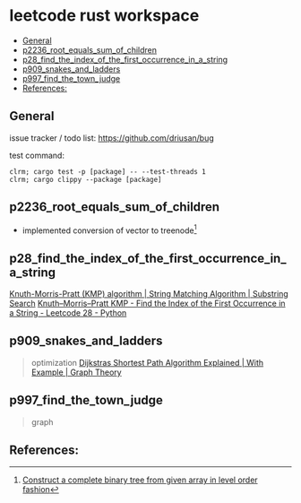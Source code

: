 # leetcode rust workspace

<!-- toc GitLab -->

* [General](#general)
* [p2236_root_equals_sum_of_children](#p2236_root_equals_sum_of_children)
* [p28_find_the_index_of_the_first_occurrence_in_a_string](#p28_find_the_index_of_the_first_occurrence_in_a_string)
* [p909_snakes_and_ladders](#p909_snakes_and_ladders)
* [p997_find_the_town_judge](#p997_find_the_town_judge)
* [References:](#references)

<!-- toc -->

## General

issue tracker / todo list: https://github.com/driusan/bug

test command:
```
clrm; cargo test -p [package] -- --test-threads 1
clrm; cargo clippy --package [package]
```

## p2236_root_equals_sum_of_children

- implemented conversion of vector to treenode[^1]

## p28_find_the_index_of_the_first_occurrence_in_a_string
[Knuth-Morris-Pratt (KMP) algorithm | String Matching Algorithm | Substring Search](https://www.youtube.com/watch?v=4jY57Ehc14Y)
[Knuth–Morris–Pratt KMP - Find the Index of the First Occurrence in a String - Leetcode 28 - Python](https://www.youtube.com/watch?v=JoF0Z7nVSrA)

## p909_snakes_and_ladders
> optimization 
[Dijkstras Shortest Path Algorithm Explained | With Example | Graph Theory](https://www.youtube.com/watch?v=bZkzH5x0SKU)

## p997_find_the_town_judge
> graph

## References:

[^1]: [Construct a complete binary tree from given array in level order fashion](https://www.geeksforgeeks.org/construct-complete-binary-tree-given-array/)
